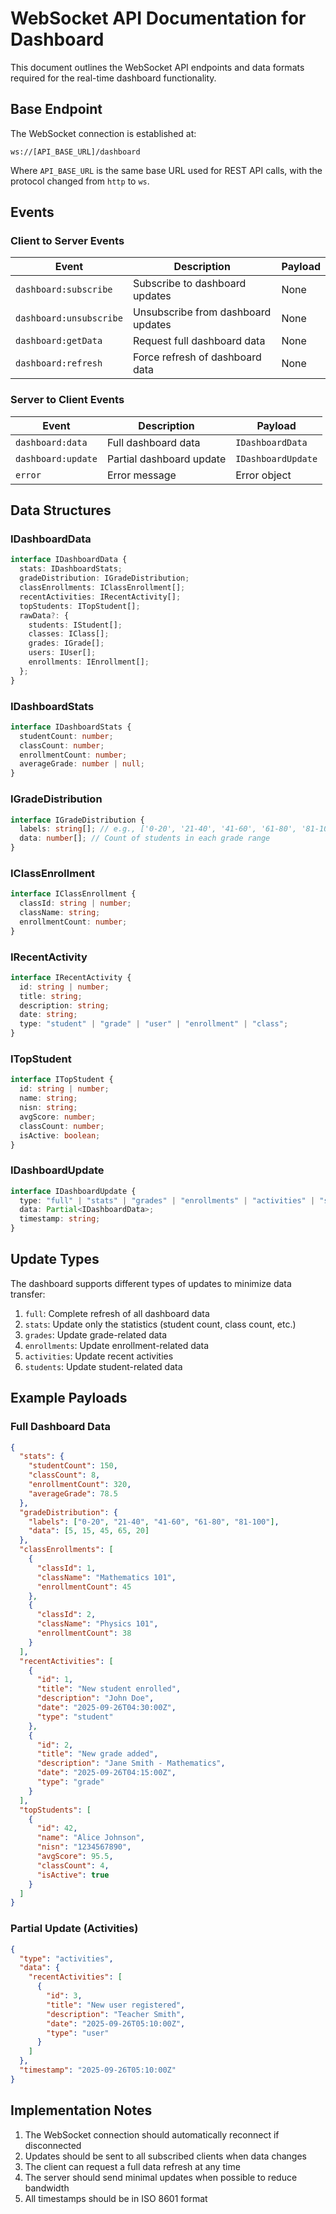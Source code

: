 # WebSocket API Documentation for Dashboard

This document outlines the WebSocket API endpoints and data formats required for the real-time dashboard functionality.

## Base Endpoint

The WebSocket connection is established at:

```
ws://[API_BASE_URL]/dashboard
```

Where `API_BASE_URL` is the same base URL used for REST API calls, with the protocol changed from `http` to `ws`.

## Events

### Client to Server Events

| Event                   | Description                        | Payload |
| ----------------------- | ---------------------------------- | ------- |
| `dashboard:subscribe`   | Subscribe to dashboard updates     | None    |
| `dashboard:unsubscribe` | Unsubscribe from dashboard updates | None    |
| `dashboard:getData`     | Request full dashboard data        | None    |
| `dashboard:refresh`     | Force refresh of dashboard data    | None    |

### Server to Client Events

| Event              | Description              | Payload            |
| ------------------ | ------------------------ | ------------------ |
| `dashboard:data`   | Full dashboard data      | `IDashboardData`   |
| `dashboard:update` | Partial dashboard update | `IDashboardUpdate` |
| `error`            | Error message            | Error object       |

## Data Structures

### IDashboardData

```typescript
interface IDashboardData {
  stats: IDashboardStats;
  gradeDistribution: IGradeDistribution;
  classEnrollments: IClassEnrollment[];
  recentActivities: IRecentActivity[];
  topStudents: ITopStudent[];
  rawData?: {
    students: IStudent[];
    classes: IClass[];
    grades: IGrade[];
    users: IUser[];
    enrollments: IEnrollment[];
  };
}
```

### IDashboardStats

```typescript
interface IDashboardStats {
  studentCount: number;
  classCount: number;
  enrollmentCount: number;
  averageGrade: number | null;
}
```

### IGradeDistribution

```typescript
interface IGradeDistribution {
  labels: string[]; // e.g., ['0-20', '21-40', '41-60', '61-80', '81-100']
  data: number[]; // Count of students in each grade range
}
```

### IClassEnrollment

```typescript
interface IClassEnrollment {
  classId: string | number;
  className: string;
  enrollmentCount: number;
}
```

### IRecentActivity

```typescript
interface IRecentActivity {
  id: string | number;
  title: string;
  description: string;
  date: string;
  type: "student" | "grade" | "user" | "enrollment" | "class";
}
```

### ITopStudent

```typescript
interface ITopStudent {
  id: string | number;
  name: string;
  nisn: string;
  avgScore: number;
  classCount: number;
  isActive: boolean;
}
```

### IDashboardUpdate

```typescript
interface IDashboardUpdate {
  type: "full" | "stats" | "grades" | "enrollments" | "activities" | "students";
  data: Partial<IDashboardData>;
  timestamp: string;
}
```

## Update Types

The dashboard supports different types of updates to minimize data transfer:

1. `full`: Complete refresh of all dashboard data
2. `stats`: Update only the statistics (student count, class count, etc.)
3. `grades`: Update grade-related data
4. `enrollments`: Update enrollment-related data
5. `activities`: Update recent activities
6. `students`: Update student-related data

## Example Payloads

### Full Dashboard Data

```json
{
  "stats": {
    "studentCount": 150,
    "classCount": 8,
    "enrollmentCount": 320,
    "averageGrade": 78.5
  },
  "gradeDistribution": {
    "labels": ["0-20", "21-40", "41-60", "61-80", "81-100"],
    "data": [5, 15, 45, 65, 20]
  },
  "classEnrollments": [
    {
      "classId": 1,
      "className": "Mathematics 101",
      "enrollmentCount": 45
    },
    {
      "classId": 2,
      "className": "Physics 101",
      "enrollmentCount": 38
    }
  ],
  "recentActivities": [
    {
      "id": 1,
      "title": "New student enrolled",
      "description": "John Doe",
      "date": "2025-09-26T04:30:00Z",
      "type": "student"
    },
    {
      "id": 2,
      "title": "New grade added",
      "description": "Jane Smith - Mathematics",
      "date": "2025-09-26T04:15:00Z",
      "type": "grade"
    }
  ],
  "topStudents": [
    {
      "id": 42,
      "name": "Alice Johnson",
      "nisn": "1234567890",
      "avgScore": 95.5,
      "classCount": 4,
      "isActive": true
    }
  ]
}
```

### Partial Update (Activities)

```json
{
  "type": "activities",
  "data": {
    "recentActivities": [
      {
        "id": 3,
        "title": "New user registered",
        "description": "Teacher Smith",
        "date": "2025-09-26T05:10:00Z",
        "type": "user"
      }
    ]
  },
  "timestamp": "2025-09-26T05:10:00Z"
}
```

## Implementation Notes

1. The WebSocket connection should automatically reconnect if disconnected
2. Updates should be sent to all subscribed clients when data changes
3. The client can request a full data refresh at any time
4. The server should send minimal updates when possible to reduce bandwidth
5. All timestamps should be in ISO 8601 format
